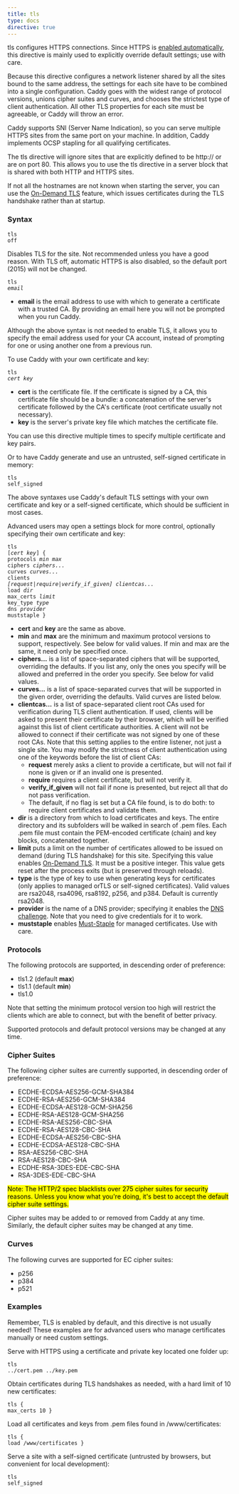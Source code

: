 ```yaml
---
title: tls
type: docs
directive: true
---
```


tls configures HTTPS connections. Since HTTPS is [enabled automatically](/docs/automatic-https), this directive is mainly used to explicitly override default settings; use with care.

Because this directive configures a network listener shared by all the sites bound to the same address, the settings for each site have to be combined into a single configuration. Caddy goes with the widest range of protocol versions, unions cipher suites and curves, and chooses the strictest type of client authentication. All other TLS properties for each site must be agreeable, or Caddy will throw an error.

Caddy supports SNI (Server Name Indication), so you can serve multiple HTTPS sites from the same port on your machine. In addition, Caddy implements OCSP stapling for all qualifying certificates.

The tls directive will ignore sites that are explicitly defined to be http:// or are on port 80\. This allows you to use the tls directive in a server block that is shared with both HTTP and HTTPS sites.

If not all the hostnames are not known when starting the server, you can use the [On-Demand TLS](/docs/automatic-https#on-demand-tls) feature, which issues certificates during the TLS handshake rather than at startup.

### Syntax

<code class="block"><span class="hl-directive">tls</span> <span class="hl-arg">off</span></code>

Disables TLS for the site. Not recommended unless you have a good reason. With TLS off, automatic HTTPS is also disabled, so the default port (2015) will not be changed.

<code class="block"><span class="hl-directive">tls</span> <span class="hl-arg"><i>email</i></span></code>

*   **email** is the email address to use with which to generate a certificate with a trusted CA. By providing an email here you will not be prompted when you run Caddy.

Although the above syntax is not needed to enable TLS, it allows you to specify the email address used for your CA account, instead of prompting for one or using another one from a previous run.

To use Caddy with your own certificate and key:

<code class="block"><span class="hl-directive">tls</span> <span class="hl-arg"><i>cert key</i></span></code>

*   **cert** is the certificate file. If the certificate is signed by a CA, this certificate file should be a bundle: a concatenation of the server's certificate followed by the CA's certificate (root certificate usually not necessary).
*   **key** is the server's private key file which matches the certificate file.

You can use this directive multiple times to specify multiple certificate and key pairs.

Or to have Caddy generate and use an untrusted, self-signed certificate in memory:

<code class="block"><span class="hl-directive">tls</span> <span class="hl-arg">self_signed</span></code>

The above syntaxes use Caddy's default TLS settings with your own certificate and key or a self-signed certificate, which should be sufficient in most cases.

Advanced users may open a settings block for more control, optionally specifying their own certificate and key:

<code class="block"><span class="hl-directive">tls</span> <span class="hl-arg">[<i>cert key</i>]</span> {
    <span class="hl-subdirective">protocols</span> <i>min max</i>
    <span class="hl-subdirective">ciphers</span>   <i>ciphers...</i>
    <span class="hl-subdirective">curves</span>    <i>curves...</i>
    <span class="hl-subdirective">clients</span>   <i>[request|require|verify_if_given]</span> clientcas...</i>
	<span class="hl-subdirective">load</span>      <i>dir</i>
	<span class="hl-subdirective">max_certs</span> <i>limit</i>
	<span class="hl-subdirective">key_type</span>  <i>type</i>
    <span class="hl-subdirective">dns</span>       <i>provider</i>
	<span class="hl-subdirective">muststaple</span>
}</code>

*   **cert** and **key** are the same as above.
*   **min** and **max** are the minimum and maximum protocol versions to support, respectively. See below for valid values. If min and max are the same, it need only be specified once.
*   **ciphers...** is a list of space-separated ciphers that will be supported, overriding the defaults. If you list any, only the ones you specify will be allowed and preferred in the order you specify. See below for valid values.
*   **curves...** is a list of space-separated curves that will be supported in the given order, overriding the defaults. Valid curves are listed below.
*   **clientcas...** is a list of space-separated client root CAs used for verification during TLS client authentication. If used, clients will be asked to present their certificate by their browser, which will be verified against this list of client certificate authorities. A client will not be allowed to connect if their certificate was not signed by one of these root CAs. Note that this setting applies to the entire listener, not just a single site. You may modify the strictness of client authentication using one of the keywords before the list of client CAs:
    *   **request** merely asks a client to provide a certificate, but will not fail if none is given or if an invalid one is presented.
    *   **require** requires a client certificate, but will not verify it.
    *   **verify_if_given** will not fail if none is presented, but reject all that do not pass verification.
    *   The default, if no flag is set but a CA file found, is to do both: to require client certificates and validate them.
*   **dir** is a directory from which to load certificates and keys. The entire directory and its subfolders will be walked in search of .pem files. Each .pem file must contain the PEM-encoded certificate (chain) and key blocks, concatenated together.
*   **limit** puts a limit on the number of certificates allowed to be issued on demand (during TLS handshake) for this site. Specifying this value enables [On-Demand TLS](/docs/automatic-https#on-demand). It must be a positive integer. This value gets reset after the process exits (but is preserved through reloads).
*   **type** is the type of key to use when generating keys for certificates (only applies to managed orTLS or self-signed certificates). Valid values are rsa2048, rsa4096, rsa8192, p256, and p384\. Default is currently rsa2048.
*   **provider** is the name of a DNS provider; specifying it enables the [DNS challenge](/docs/automatic-https#dns-challenge). Note that you need to give credentials for it to work.
*   **muststaple** enables [Must-Staple](https://blog.mozilla.org/security/2015/11/23/improving-revocation-ocsp-must-staple-and-short-lived-certificates/) for managed certificates. Use with care.

### Protocols

The following protocols are supported, in descending order of preference:

*   tls1.2 (default **max**)
*   tls1.1 (default **min**)
*   tls1.0

Note that setting the minimum protocol version too high will restrict the clients which are able to connect, but with the benefit of better privacy.

Supported protocols and default protocol versions may be changed at any time.

### Cipher Suites

The following cipher suites are currently supported, in descending order of preference:

*   ECDHE-ECDSA-AES256-GCM-SHA384
*   ECDHE-RSA-AES256-GCM-SHA384
*   ECDHE-ECDSA-AES128-GCM-SHA256
*   ECDHE-RSA-AES128-GCM-SHA256
*   ECDHE-RSA-AES256-CBC-SHA
*   ECDHE-RSA-AES128-CBC-SHA
*   ECDHE-ECDSA-AES256-CBC-SHA
*   ECDHE-ECDSA-AES128-CBC-SHA
*   RSA-AES256-CBC-SHA
*   RSA-AES128-CBC-SHA
*   ECDHE-RSA-3DES-EDE-CBC-SHA
*   RSA-3DES-EDE-CBC-SHA

<mark class="block">Note: The HTTP/2 spec blacklists over 275 cipher suites for security reasons. Unless you know what you're doing, it's best to accept the default cipher suite settings.</mark>

Cipher suites may be added to or removed from Caddy at any time. Similarly, the default cipher suites may be changed at any time.

### Curves

The following curves are supported for EC cipher suites:

*   p256
*   p384
*   p521


### Examples

Remember, TLS is enabled by default, and this directive is not usually needed! These examples are for advanced users who manage certificates manually or need custom settings.


Serve with HTTPS using a certificate and private key located one folder up:

<code class="block"><span class="hl-directive">tls</span> <span class="hl-arg">../cert.pem ../key.pem</span></code>

Obtain certificates during TLS handshakes as needed, with a hard limit of 10 new certificates:

<code class="block"><span class="hl-directive">tls</span> {
	<span class="hl-subdirective">max_certs</span> 10
}</code>

Load all certificates and keys from .pem files found in /www/certificates:

<code class="block"><span class="hl-directive">tls</span> {
	<span class="hl-subdirective">load</span> /www/certificates
}</code>

Serve a site with a self-signed certificate (untrusted by browsers, but convenient for local development):

<code class="block"><span class="hl-directive">tls</span> <span class="hl-arg">self_signed</span></code>

